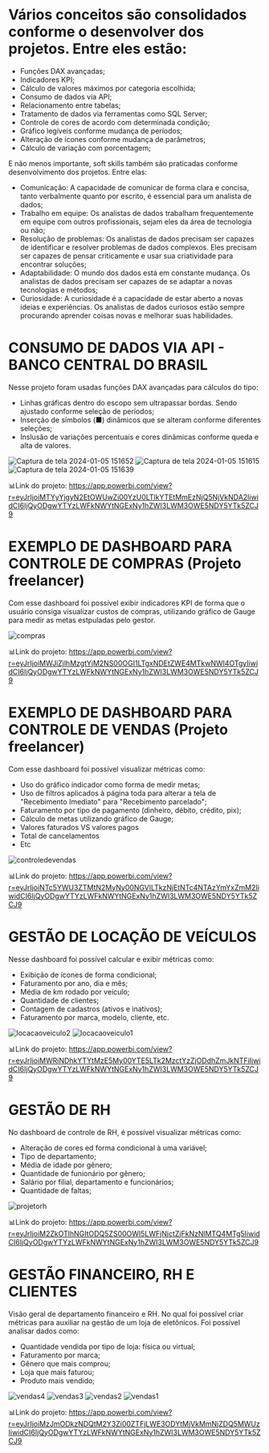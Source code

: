 # Vários conceitos são consolidados conforme o desenvolver dos projetos. Entre eles estão:
- Funções DAX avançadas;
- Indicadores KPI;
- Cálculo de valores máximos por categoria escolhida;
- Consumo de dados via API;
- Relacionamento entre tabelas;
- Tratamento de dados via ferramentas como SQL Server;
- Controle de cores de acordo com determinada condição;
- Gráfico legíveis conforme mudança de períodos;
- Alteração de ícones conforme mudança de parâmetros;
- Cálculo de variação com porcentagem;

E não menos importante, soft skills também são praticadas conforme desenvolvimento dos projetos. Entre elas:
- Comunicação: A capacidade de comunicar de forma clara e concisa, tanto verbalmente quanto por escrito, é essencial para um analista de dados;
- Trabalho em equipe: Os analistas de dados trabalham frequentemente em equipe com outros profissionais, sejam eles da área de tecnologia ou não;
- Resolução de problemas: Os analistas de dados precisam ser capazes de identificar e resolver problemas de dados complexos. Eles precisam ser capazes
  de pensar criticamente e usar sua criatividade para encontrar soluções;
- Adaptabilidade: O mundo dos dados está em constante mudança. Os analistas de dados precisam ser capazes de se adaptar a novas tecnologias e métodos;
- Curiosidade: A curiosidade é a capacidade de estar aberto a novas ideias e experiências. Os analistas de dados curiosos estão sempre procurando aprender
  coisas novas e melhorar suas habilidades.



# CONSUMO DE DADOS VIA API - BANCO CENTRAL DO BRASIL

Nesse projeto foram usadas funções DAX avançadas para cálculos do tipo:
- Linhas gráficas dentro do escopo sem ultrapassar bordas. Sendo ajustado conforme seleção de períodos;
- Inserção de símbolos (■) dinâmicos que se alteram conforme diferentes seleções;
- Inslusão de variações percentuais e cores dinâmicas conforme queda e alta de valores.


![Captura de tela 2024-01-05 151652](https://github.com/giovanakinocita/power-bi/assets/99563440/eee4c0fe-c5c5-45a6-83bb-1450bed5df0d)
![Captura de tela 2024-01-05 151615](https://github.com/giovanakinocita/power-bi/assets/99563440/9634baa9-b72b-428f-bb16-8eefc3f21a03)
![Captura de tela 2024-01-05 151639](https://github.com/giovanakinocita/power-bi/assets/99563440/7e15adc5-7685-4149-b5ec-4c7f79672e80)

:bar_chart:Link do projeto: https://app.powerbi.com/view?r=eyJrIjoiMTYyYjgyN2EtOWUwZi00YzU0LTlkYTEtMmEzNjQ5NjVkNDA2IiwidCI6IjQyODgwYTYzLWFkNWYtNGExNy1hZWI3LWM3OWE5NDY5YTk5ZCJ9



# EXEMPLO DE DASHBOARD PARA CONTROLE DE COMPRAS (Projeto freelancer)

Com esse dashboard foi possível exibir indicadores KPI de forma que o usuário consiga visualizar custos de compras, utilizando gráfico de Gauge para medir as metas estpuladas pelo gestor.

![compras](https://github.com/giovanakinocita/power-bi/assets/99563440/25c897dd-1302-43dd-aa48-0c332e685281)

:bar_chart:Link do projeto: https://app.powerbi.com/view?r=eyJrIjoiMWJiZjlhMzgtYjM2NS00OGI1LTgxNDEtZWE4MTkwNWI4OTgyIiwidCI6IjQyODgwYTYzLWFkNWYtNGExNy1hZWI3LWM3OWE5NDY5YTk5ZCJ9


# EXEMPLO DE DASHBOARD PARA CONTROLE DE VENDAS (Projeto freelancer)

Com esse dashboard foi possível visualizar métricas como: 
- Uso do gráfico indicador como forma de medir metas;
- Uso de filtros aplicados à página toda para alterar a tela de "Recebimento Imediato" para "Recebimento parcelado";
- Faturamento por tipo de pagamento (dinheiro, débito, crédito, pix);
- Cálculo de metas utilizando gráfico de Gauge;
- Valores faturados VS valores pagos
- Total de cancelamentos
- Etc

 ![controledevendas](https://github.com/giovanakinocita/power-bi/assets/99563440/d5b6446d-27a4-4522-8c6f-1b381e3e3674)

:bar_chart:Link do projeto: https://app.powerbi.com/view?r=eyJrIjoiNTc5YWU3ZTMtN2MyNy00NGVlLTkzNjEtNTc4NTAzYmYxZmM2IiwidCI6IjQyODgwYTYzLWFkNWYtNGExNy1hZWI3LWM3OWE5NDY5YTk5ZCJ9


# GESTÃO DE LOCAÇÃO DE VEÍCULOS

Nesse dashboard foi possível calcular e exibir métricas como:
- Exibição de ícones de forma condicional;
- Faturamento por ano, dia e mês;
- Média de km rodado por veículo;
- Quantidade de clientes;
- Contagem de cadastros (ativos e inativos);
- Faturamento por  marca, modelo, cliente, etc.

![locacaoveiculo2](https://github.com/giovanakinocita/power-bi/assets/99563440/3ca925a7-0afe-48bc-ac36-c2c1e76e7c01)
![locacaoveiculo1](https://github.com/giovanakinocita/power-bi/assets/99563440/efb7fb5b-a9e3-430f-a498-254fbe461bef)

:bar_chart:Link do projeto: https://app.powerbi.com/view?r=eyJrIjoiMWRiNDhkYTYtMzE5My00YTE5LTk2MzctYzZjODdhZmJkNTFiIiwidCI6IjQyODgwYTYzLWFkNWYtNGExNy1hZWI3LWM3OWE5NDY5YTk5ZCJ9


# GESTÃO DE RH

No dashboard de controle de RH, é possível visualizar métricas como:
- Alteração de cores ed forma condicional à uma variável;
- Tipo de departamento;
- Média de idade por gênero;
- Quantidade de funionário por gênero;
- Salário por filial, departamento e funcionários;
- Quantidade de faltas;

![projetorh](https://github.com/giovanakinocita/power-bi/assets/99563440/1384fdbb-c902-4f5a-a884-15eaf9cf1ad3)

:bar_chart:Link do projeto: https://app.powerbi.com/view?r=eyJrIjoiM2ZkOTlhNGItODQ5ZS00OWI5LWFjNjctZjFkNzNlMTQ4MTg5IiwidCI6IjQyODgwYTYzLWFkNWYtNGExNy1hZWI3LWM3OWE5NDY5YTk5ZCJ9


# GESTÃO FINANCEIRO, RH E CLIENTES

Visão geral de departamento financeiro e RH. No qual foi possível criar métricas para auxiliar na gestão de um loja de eletônicos.
Foi possível analisar dados como:
- Quantidade vendida por tipo de loja: física ou virtual;
- Faturamento por marca;
- Gênero que mais comprou;
- Loja que mais faturou;
- Produto mais vendido;

![vendas4](https://github.com/giovanakinocita/power-bi/assets/99563440/d3bfe314-4ab7-431c-8eb1-b80e3e020dee)
![vendas3](https://github.com/giovanakinocita/power-bi/assets/99563440/2a462354-9023-4207-9155-c7f930461663)
![vendas2](https://github.com/giovanakinocita/power-bi/assets/99563440/be134c05-12e6-43ff-b394-6407657d4496)
![vendas1](https://github.com/giovanakinocita/power-bi/assets/99563440/a5dd9a96-ef31-4cf9-988f-285f6cfcc1f0)

:bar_chart:Link do projeto: https://app.powerbi.com/view?r=eyJrIjoiMzJmODkzNDQtM2Y3Zi00ZTFjLWE3ODYtMjVkMmNjZDQ5MWUzIiwidCI6IjQyODgwYTYzLWFkNWYtNGExNy1hZWI3LWM3OWE5NDY5YTk5ZCJ9
